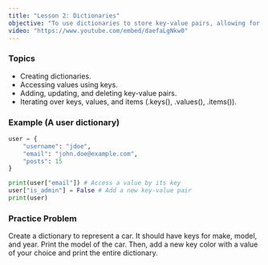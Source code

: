 ```yaml
---
title: "Lesson 2: Dictionaries"
objective: "To use dictionaries to store key-value pairs, allowing for fast lookups."
video: "https://www.youtube.com/embed/daefaLgNkw0"
---
```


### Topics

- Creating dictionaries.
- Accessing values using keys.
- Adding, updating, and deleting key-value pairs.
- Iterating over keys, values, and items (.keys(), .values(), .items()).

### Example (A user dictionary)

```python
user = {
    "username": "jdoe",
    "email": "john.doe@example.com",
    "posts": 15
}

print(user["email"]) # Access a value by its key
user["is_admin"] = False # Add a new key-value pair
print(user)
```

### Practice Problem

Create a dictionary to represent a car. It should have keys for make, model, and year. Print the model of the car. Then, add a new key color with a value of your choice and print the entire dictionary.
